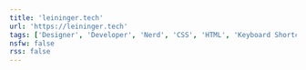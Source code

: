 ```yaml
---
title: 'leininger.tech'
url: 'https://leininger.tech'
tags: ['Designer', 'Developer', 'Nerd', 'CSS', 'HTML', 'Keyboard Shortcut Wizard']
nsfw: false
rss: false
---
```

